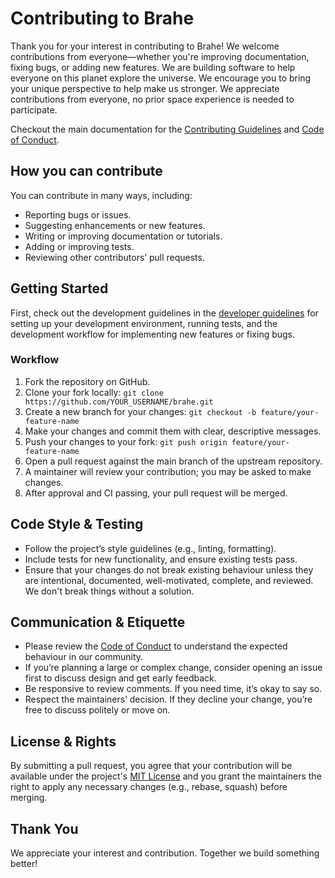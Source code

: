 # Contributing to Brahe

Thank you for your interest in contributing to Brahe! We welcome contributions from everyone—whether you're improving documentation, fixing bugs, or adding new features. We are building software to help everyone on this planet explore the universe. We encourage you to bring your unique perspective to help make us stronger. We appreciate contributions from everyone, no prior space experience is needed to participate.

Checkout the main documentation for the [Contributing Guidelines](https://duncaneddy.github.io/brahe/contributing.html) and [Code of Conduct](https://duncaneddy.github.io/brahe/code_of_conduct.html).

## How you can contribute  

You can contribute in many ways, including:  
- Reporting bugs or issues.  
- Suggesting enhancements or new features.  
- Writing or improving documentation or tutorials.  
- Adding or improving tests.  
- Reviewing other contributors’ pull requests.

## Getting Started

First, check out the development guidelines in the [developer guidelines](https://duncaneddy.github.io/brahe/developer_guidelines.html) for setting up your development environment, running tests, and the development workflow for implementing new features or fixing bugs.

### Workflow

1. Fork the repository on GitHub.
2. Clone your fork locally: `git clone https://github.com/YOUR_USERNAME/brahe.git`
3. Create a new branch for your changes: `git checkout -b feature/your-feature-name`
4. Make your changes and commit them with clear, descriptive messages.
5. Push your changes to your fork: `git push origin feature/your-feature-name`
6. Open a pull request against the main branch of the upstream repository.
7. A maintainer will review your contribution; you may be asked to make changes.
8. After approval and CI passing, your pull request will be merged.

## Code Style & Testing

- Follow the project’s style guidelines (e.g., linting, formatting).
- Include tests for new functionality, and ensure existing tests pass.
- Ensure that your changes do not break existing behaviour unless they are intentional, documented, well-motivated, complete, and reviewed. We don't break things without a solution.

## Communication & Etiquette

- Please review the [Code of Conduct](https://duncaneddy.github.io/brahe/code_of_conduct.html) to understand the expected behaviour in our community.
- If you’re planning a large or complex change, consider opening an issue first to discuss design and get early feedback.
- Be responsive to review comments. If you need time, it’s okay to say so.
- Respect the maintainers’ decision. If they decline your change, you’re free to discuss politely or move on.

## License & Rights

By submitting a pull request, you agree that your contribution will be available under the project's [MIT License](https://duncaneddy.github.io/brahe/license.html) and you grant the maintainers the right to apply any necessary changes (e.g., rebase, squash) before merging.

## Thank You

We appreciate your interest and contribution. Together we build something better!